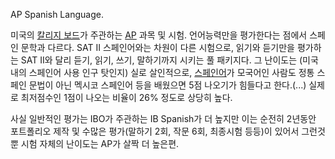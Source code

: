 AP Spanish Language.

미국의 [칼리지 보드](%EC%B9%BC%EB%A6%AC%EC%A7%80%20%EB%B3%B4%EB%93%9C.md)가 주관하는
[AP](AP.md) 과목 및 시험. 언어능력만을 평가한다는 점에서 스페인 문학과 다르다. SAT II 스페인어와는 차원이 다른
시험으로, 읽기와 듣기만을 평가하는 SAT II와 달리 듣기, 읽기, 쓰기, 말하기까지 시키는 풀 패키지다. 그 난이도는 (미국 내의
스페인어 사용 인구 탓인지) 실로 살인적으로, [스페인어](%EC%8A%A4%ED%8E%98%EC%9D%B8%EC%96%B4.md)가
모국어인 사람도 정통 스페인 문법이 아닌 멕시코 스페인어 등을 배웠으면 5점 나오기가 힘들다고 한다.(...) 실제로 최저점수인 1점이
나오는 비율이 26% 정도로 상당히 높다.

사실 일반적인 평가는 IBO가 주관하는 IB Spanish가 더 높지만 이는 순전히 2년동안 포트폴리오 제작 및 수많은 평가(말하기 2회,
작문 6회, 최종시험 등등)이 있어서 그런것 뿐 시험 자체의 난이도는 AP가 살짝 더 높은편.

